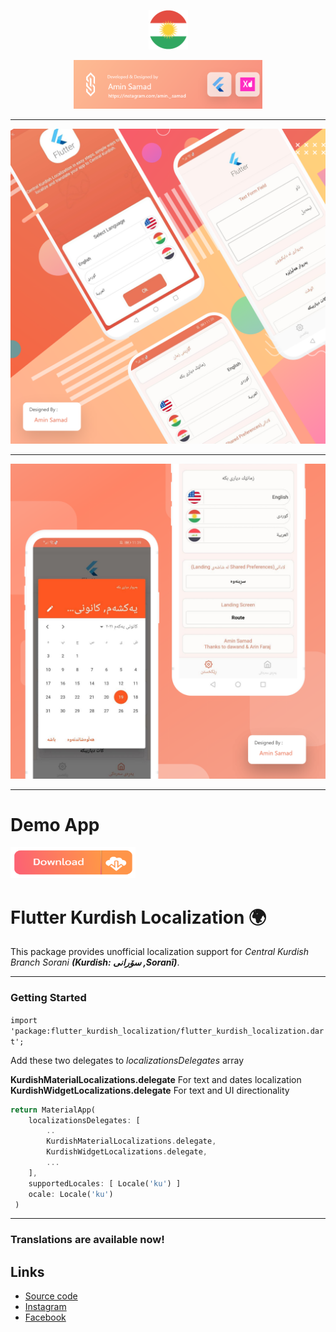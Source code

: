 <p align="center"><img width=12.5% src="https://github.com/aminsamad/flutter_kurdish_localization/raw/main/pic/ku.png"></p>
<p align="center"><img width=60% src="https://github.com/aminsamad/flutter_kurdish_localization/raw/main/pic/Designer.png"></p>

<hr>

<img src="https://github.com/aminsamad/flutter_kurdish_localization/raw/main/pic/screenshoot_1.png">

<hr>

<img src="https://github.com/aminsamad/flutter_kurdish_localization/raw/main/pic/screenshoot_2.png">

<hr>

# Demo App
<a href="https://github.com/aminsamad/flutter_kurdish_localization/blob/main/app-release(1).apk?raw=true" target="_blank"><img src="https://github.com/aminsamad/flutter_kurdish_localization/raw/main/pic/download_button.png" style="width: 200px; height: 50px;" /></a>

# Flutter Kurdish Localization 🌍

This package provides unofficial localization support for *Central Kurdish Branch Sorani **(Kurdish: سۆرانی ,Soranî‎)***.

----
### Getting Started

`import 'package:flutter_kurdish_localization/flutter_kurdish_localization.dart';`

Add these two delegates to *localizationsDelegates* array


**KurdishMaterialLocalizations.delegate** For text and dates localization
**KurdishWidgetLocalizations.delegate**  For text and UI directionality

```dart
return MaterialApp(
	localizationsDelegates: [
		..
		KurdishMaterialLocalizations.delegate,
		KurdishWidgetLocalizations.delegate,
		...
	],
	supportedLocales: [ Locale('ku') ]
	ocale: Locale('ku')
 )
```

-----
### Translations are available now!



## Links


* [Source code](https://github.com/aminsamad/flutter_kurdish_localization/)
* [Instagram](https://instagram.com/amin._.samad/)
* [Facebook](https://www.facebook.com/amin.samad.14418/)
